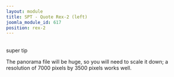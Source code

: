 ```yaml
---
layout: module
title: SPT - Quote Rex-2 (left)
joomla_module_id: 617
position: rex-2
---
```

<div class="spt-quote spt-left">
<div class="spt-bgd">
<div class="spt-spacer-top">&nbsp;</div>
<div class="spt-inside">
<div class="spt-super-tip">super tip</div>
<div class="spt-quote-content">
<p>The panorama file will be huge, so you will need to scale it down; a resolution of 7000 pixels by 3500 pixels works well.</p>
</div>
</div>
<div class="spt-spacer-top">&nbsp;</div>
</div>
</div>
